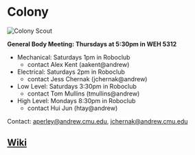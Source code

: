 Colony
======

![Colony Scout](http://roboticsclub.org/redmine/attachments/download/250/colony_scout_spread_november_2009_2.png)

**General Body Meeting: Thursdays at 5:30pm in WEH 5312**
- Mechanical: Saturdays 1pm in Roboclub
  - contact Alex Kent (aakent@andrew)
- Electrical: Saturdays 2pm in Roboclub
  - contact Jess Chernak (jchernak@andrew)
- Low Level: Saturdays 3:30pm in Roboclub
  - contact Tom Mullins (tmullins@andrew)
- High Level: Mondays 8:30pm in Roboclub
  - contact Hui Jun (htay@andrew)


Contact: [aperley@andrew.cmu.edu](mailto:aperley@andrew.cmu.edu), [jchernak@andrew.cmu.edu](mailto:jchernak@andrew.cmu.edu)

[Wiki](https://github.com/CMU-Robotics-Club/Colony/wiki)
--------------------------------------------------------
